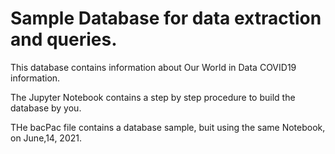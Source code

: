 # Sample Database for data extraction and queries.
This database contains information about Our World in Data COVID19 information.

The Jupyter Notebook contains a step by step procedure to build the database by you.

THe bacPac file contains a database sample, buit using the same Notebook, on June,14, 2021.
